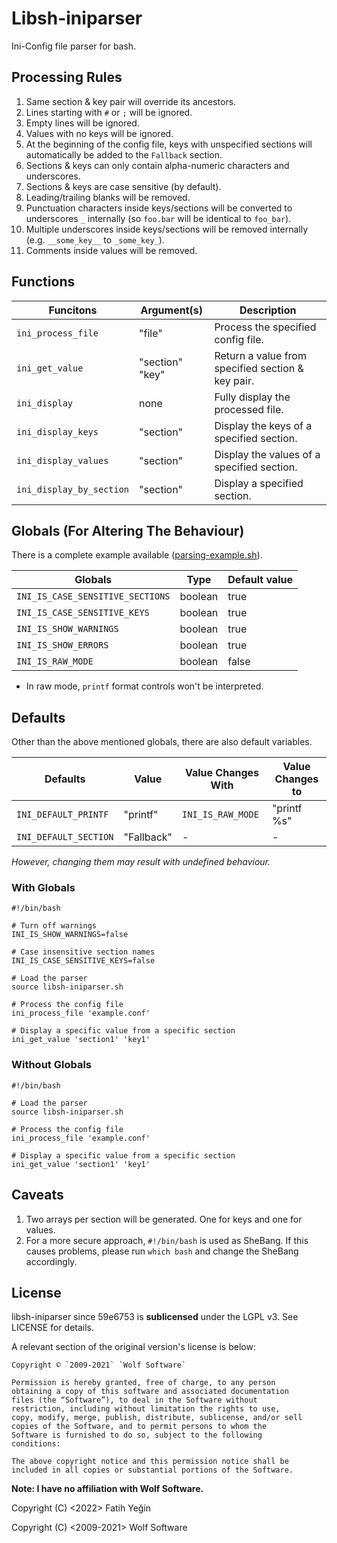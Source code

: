 # Libsh-iniparser

Ini-Config file parser for bash.

## Processing Rules

1. Same section & key pair will override its ancestors.
2. Lines starting with `#` or `;` will be ignored.
3. Empty lines will be ignored.
4. Values with no keys will be ignored.
5. At the beginning of the config file, keys with unspecified sections will automatically be added to the `Fallback` section.
6. Sections & keys can only contain alpha-numeric characters and underscores.
7. Sections & keys are case sensitive (by default).
8. Leading/trailing blanks will be removed.
9. Punctuation characters inside keys/sections will be converted to underscores `_` internally (so `foo.bar` will be identical to `foo_bar`).
10. Multiple underscores inside keys/sections will be removed internally (e.g. `__some_key__` to `_some_key_`).
11. Comments inside values will be removed.

## Functions

|Funcitons               |Argument(s)    |Description                                      |
|---                     |---            |---                                              |
|`ini_process_file`      |"file"         |Process the specified config file.               |
|`ini_get_value`         |"section" "key"|Return a value from specified section & key pair.|
|`ini_display`           |none           |Fully display the processed file.                |
|`ini_display_keys`      |"section"      |Display the keys of a specified section.         |
|`ini_display_values`    |"section"      |Display the values of a specified section.       |
|`ini_display_by_section`|"section"      |Display a specified section.                     |

## Globals (For Altering The Behaviour)

There is a complete example available ([parsing-example.sh](demo/parsing-example.sh)).

|Globals                         |Type   |Default value|
|---                             |---    |---          |
|`INI_IS_CASE_SENSITIVE_SECTIONS`|boolean|true         |
|`INI_IS_CASE_SENSITIVE_KEYS`    |boolean|true         |
|`INI_IS_SHOW_WARNINGS`          |boolean|true         |
|`INI_IS_SHOW_ERRORS`            |boolean|true         |
|`INI_IS_RAW_MODE`               |boolean|false        |
  
* In raw mode, `printf` format controls won't be interpreted.

## Defaults

Other than the above mentioned globals, there are also default variables.

|Defaults             |Value     |Value Changes With|Value Changes to|
|---                  |---       |---               |---             |
|`INI_DEFAULT_PRINTF` |"printf"  |`INI_IS_RAW_MODE` |"printf %s"     |
|`INI_DEFAULT_SECTION`|"Fallback"|-                 |-               |
  
*However, changing them may result with undefined behaviour.*

### With Globals

```shell
#!/bin/bash

# Turn off warnings
INI_IS_SHOW_WARNINGS=false

# Case insensitive section names
INI_IS_CASE_SENSITIVE_KEYS=false

# Load the parser
source libsh-iniparser.sh

# Process the config file
ini_process_file 'example.conf'

# Display a specific value from a specific section
ini_get_value 'section1' 'key1'
```

### Without Globals

```shell
#!/bin/bash

# Load the parser
source libsh-iniparser.sh

# Process the config file
ini_process_file 'example.conf'

# Display a specific value from a specific section
ini_get_value 'section1' 'key1'
```

## Caveats

1. Two arrays per section will be generated. One for keys and one for values.
2. For a more secure approach, `#!/bin/bash` is used as SheBang. If this causes problems, please run `which bash` and change the SheBang accordingly.

## License

libsh-iniparser since 59e6753 is **sublicensed** under the LGPL v3. See LICENSE for details.
  
A relevant section of the original version's license is below:
```
Copyright © `2009-2021` `Wolf Software`

Permission is hereby granted, free of charge, to any person
obtaining a copy of this software and associated documentation
files (the “Software”), to deal in the Software without
restriction, including without limitation the rights to use,
copy, modify, merge, publish, distribute, sublicense, and/or sell
copies of the Software, and to permit persons to whom the
Software is furnished to do so, subject to the following
conditions:

The above copyright notice and this permission notice shall be
included in all copies or substantial portions of the Software.
```
  
**Note: I have no affiliation with Wolf Software.**
  
Copyright (C) <2022> Fatih Yeğin
  
Copyright (C) <2009-2021> Wolf Software
